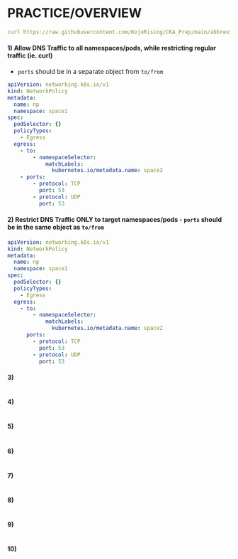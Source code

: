 # PRACTICE/OVERVIEW
```yaml
curl https://raw.githubusercontent.com/KojoRising/CKA_Prep/main/abbreviated_alias.sh > alias.sh && source alias.sh
```

#### 1) Allow DNS Traffic to all namespaces/pods, while restricting regular traffic (ie. curl) 
- `ports` should be in a separate object from `to/from`
```yaml
apiVersion: networking.k8s.io/v1
kind: NetworkPolicy
metadata:
  name: np
  namespace: space1
spec:
  podSelector: {}
  policyTypes:
    - Egress
  egress:
    - to:
        - namespaceSelector:
            matchLabels:
              kubernetes.io/metadata.name: space2
    - ports:
        - protocol: TCP
          port: 53
        - protocol: UDP
          port: 53
```

#### 2)  Restrict DNS Traffic ONLY to target namespaces/pods - `ports` should be in the same object as `to/from`
```yaml
apiVersion: networking.k8s.io/v1
kind: NetworkPolicy
metadata:
  name: np
  namespace: space1
spec:
  podSelector: {}
  policyTypes:
    - Egress
  egress:
    - to:
        - namespaceSelector:
            matchLabels:
              kubernetes.io/metadata.name: space2
      ports:
        - protocol: TCP
          port: 53
        - protocol: UDP
          port: 53
```

#### 3)
```yaml

```

#### 4)
```yaml

```

#### 5)
```yaml

```

#### 6)
```yaml

```

#### 7)
```yaml

```

#### 8)
```yaml

```

#### 9)
```yaml

```

#### 10)
```yaml

```

